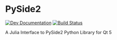 # PySide2

[![Dev Documentation](https://img.shields.io/badge/docs-dev-blue.svg)](https://micheleceresoli.github.io/PySide2.jl/dev/) 
[![Build Status](https://github.com/MicheleCeresoli/PySide2.jl/actions/workflows/CI.yml/badge.svg?branch=main)](https://github.com/MicheleCeresoli/PySide2.jl/actions/workflows/CI.yml)

A Julia Interface to PySide2 Python Library for Qt 5
